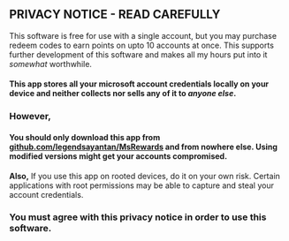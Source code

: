 ## PRIVACY NOTICE - READ CAREFULLY
This software is free for use with a single account, but you may purchase redeem codes to earn points on upto 10 accounts at once. This supports further development of this software and makes all my hours put into it _somewhat_ worthwhile.
#### This app stores all your microsoft account credentials locally on your device and neither collects nor sells any of it to _anyone else_.

### However,
 #### You should only download this app from [github.com/legendsayantan/MsRewards](https://github.com/legendsayantan/msrewards/releases/latest) and from nowhere else. Using modified versions might get your accounts compromised.

**Also,**
If you use this app on rooted devices, do it on your own risk. Certain applications with root permissions may be able to capture and steal your account credentials.

### You must agree with this privacy notice in order to use this software.
